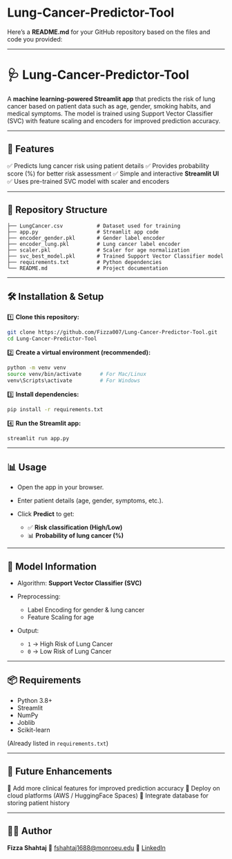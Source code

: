 # Lung-Cancer-Predictor-Tool
Here’s a **README.md** for your GitHub repository based on the files and code you provided:

---

# 🩺 Lung-Cancer-Predictor-Tool

A **machine learning-powered Streamlit app** that predicts the risk of lung cancer based on patient data such as age, gender, smoking habits, and medical symptoms. The model is trained using Support Vector Classifier (SVC) with feature scaling and encoders for improved prediction accuracy.

---

## 🚀 Features

✅ Predicts lung cancer risk using patient details
✅ Provides probability score (%) for better risk assessment
✅ Simple and interactive **Streamlit UI**
✅ Uses pre-trained SVC model with scaler and encoders

---

## 📂 Repository Structure

```
├── LungCancer.csv           # Dataset used for training
├── app.py                   # Streamlit app code
├── encoder_gender.pkl       # Gender label encoder
├── encoder_lung.pkl         # Lung cancer label encoder
├── scaler.pkl               # Scaler for age normalization
├── svc_best_model.pkl       # Trained Support Vector Classifier model
├── requirements.txt         # Python dependencies
└── README.md                # Project documentation
```

---

## 🛠️ Installation & Setup

1️⃣ **Clone this repository:**

```bash
git clone https://github.com/Fizza007/Lung-Cancer-Predictor-Tool.git
cd Lung-Cancer-Predictor-Tool
```

2️⃣ **Create a virtual environment (recommended):**

```bash
python -m venv venv
source venv/bin/activate      # For Mac/Linux
venv\Scripts\activate         # For Windows
```

3️⃣ **Install dependencies:**

```bash
pip install -r requirements.txt
```

4️⃣ **Run the Streamlit app:**

```bash
streamlit run app.py
```

---

## 📊 Usage

* Open the app in your browser.
* Enter patient details (age, gender, symptoms, etc.).
* Click **Predict** to get:

  * ✅ **Risk classification (High/Low)**
  * 📊 **Probability of lung cancer (%)**

---

## 🤖 Model Information

* Algorithm: **Support Vector Classifier (SVC)**
* Preprocessing:

  * Label Encoding for gender & lung cancer
  * Feature Scaling for age
* Output:

  * `1` → High Risk of Lung Cancer
  * `0` → Low Risk of Lung Cancer

---

## 📦 Requirements

* Python 3.8+
* Streamlit
* NumPy
* Joblib
* Scikit-learn

(Already listed in `requirements.txt`)

---

## 📌 Future Enhancements

🔹 Add more clinical features for improved prediction accuracy
🔹 Deploy on cloud platforms (AWS / HuggingFace Spaces)
🔹 Integrate database for storing patient history

---

## 👩‍💻 Author

**Fizza Shahtaj**
📧 [fshahtaj1688@monroeu.edu](mailto:fshahtaj1688@monroeu.edu)
🔗 [LinkedIn](https://www.linkedin.com/in/fizza-s-4ba95a19a)


